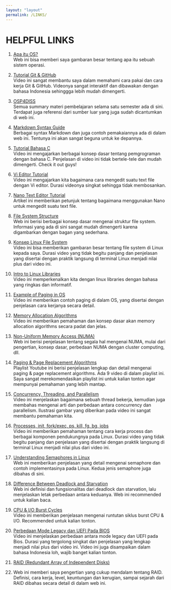 ```yaml
---
layout: "layout"
permalink: /LINKS/
---
```


# HELPFUL LINKS

1. [Apa itu OS?](https://www.mygreatlearning.com/blog/what-is-operating-system)<br>
Web ini bisa memberi saya gambaran besar tentang apa itu sebuah sistem operasi.

2. [Tutorial Git & GitHub](https://youtu.be/lTMZxWMjXQU)<br>
Video ini sangat membantu saya dalam memahami cara pakai dan cara kerja Git & GitHub. Videonya sangat interaktif dan dibawakan dengan bahasa Indonesia sehinggga lebih mudah dimengerti.

3. [OSP4DISS](https://osp4diss.vlsm.org/osp-115.html)<br>
Semua summary materi pembelajaran selama satu semester ada di sini. Terdapat juga referensi dari sumber luar yang juga sudah dicantumkan di web ini.

4. [Markdown Syntax Guide](https://confluence.atlassian.com/bitbucketserver/markdown-syntax-guide-776639995.html)<br>
Berbagai syntax Markdown dan juga contoh pemakaiannya ada di dalam web ini. Tentunya ini akan sangat beguna untuk ke depannya.

5. [Tutorial Bahasa C](https://youtu.be/KJgsSFOSQv0)<br>
Video ini mengajarkan berbagai konsep dasar tentang pemgrograman dengan bahasa C. Penjelasan di video ini tidak bertele-tele dan mudah dimengerti. Check it out guys!

6. [Vi Editor Tutorial](https://youtu.be/pU2k776i2Zw)<br>
Video ini mengajarkan kita bagaimana cara mengedit suatu text file dengan Vi editor. Durasi videonya singkat sehingga tidak membosankan.

7. [Nano Text Editor Tutorial](https://www.niagahoster.co.id/blog/nano-text-editor)<br>
Artikel ini memberikan petunjuk tentang bagaimana menggunakan Nano untuk mengedit suatu text file.

8. [File System Structure](https://www.ibm.com/docs/en/aix/7.2?topic=tree-file-system-structure)<br>
Web ini berisi berbagai konsep dasar mengenai struktur file system. Informasi yang ada di sini sangat mudah dimengerti karena digambarkan dengan bagan yang sederhana.

9. [Konsep Linux File System](https://youtu.be/HIXzJ3Rz9po)<br>
Video ini bisa memberikan gambaran besar tentang file system di Linux kepada saya. Durasi video yang tidak begitu panjang dan penjelasan yang disertai dengan praktik langsung di terminal Linux menjadi nilai plus dari video ini.

10. [Intro to Linux Libraries](https://youtu.be/PP1JvrJp5WI)<br>
Video ini memperkenalkan kita dengan linux libraries dengan bahasa yang ringkas dan informatif.

11. [Example of Paging in OS](https://youtu.be/pJ6qrCB8pDw)<br>
Video ini memberikan contoh paging di dalam OS, yang disertai dengan penjelasan cara kerjanya secara detail.

12. [Memory Allocation Algorithms](https://youtu.be/10vroQb5IdY)<br>
Video ini memberikan pemahaman dan konsep dasar akan memory allocation algorithms secara padat dan jelas.

13. [Non-Uniform Memory Access (NUMA)](https://p2k.um-surabaya.ac.id/IT/en/3045-2942/NUMA_12203_p2k-um-surabaya.html)<br>
Web ini berisi penjelasan tentang segala hal mengenai NUMA, mulai dari pengertian, konsep dasar, perbedaan NUMA dengan cluster computing, dll.

14. [Paging & Page Replacement Algorithms](https://youtube.com/playlist?list=PLIY8eNdw5tW-BxRY0yK3fYTYVqytw8qhp)<br>
Playlist Youtube ini berisi penjelasan lengkap dan detail mengenai paging & page replacement algorithms. Ada 9 video di dalam playlist ini. Saya sangat merekomendasikan playlist ini untuk kalian tonton agar mempunyai pemahaman yang lebih mantap.

15. [Concurrency, Threading, and Parallelism](https://youtu.be/olYdb0DdGtM)<br>
Video ini menjelaskan bagaimana sebuah thread bekerja, kemudian juga membahas mengenai arti dan perbedaan antara concurrency dan parallelism. Ilustrasi gambar yang diberikan pada video ini sangat membantu pemahaman kita.

16. [Processes, init, fork/exec, ps, kill, fg, bg, jobs](https://youtu.be/TJzltwv7jJs)<br>
Video ini memberikan pemahaman tentang cara kerja process dan berbagai komponen pendukungnya pada Linux. Durasi video yang tidak begitu panjang dan penjelasan yang disertai dengan praktik langsung di terminal Linux menjadi nilai plus dari video ini.

17. [Understanding Semaphores in Linux](https://linoxide.com/semaphore/)<br>
Web ini memberikan penjelasan yang detail mengenai semaphore dan contoh implementasinya pada Linux. Kedua jenis semaphore juga dibahas di sini.

18. [Difference Between Deadlock and Starvation](https://pediaa.com/what-is-the-difference-between-deadlock-and-starvation/)<br>
Web ini definisi dan fungsionalitas dari deadlock dan starvation, lalu menjelaskan letak perbedaan antara keduanya. Web ini recommended untuk kalian baca.

19. [CPU & I/O Burst Cycles](https://youtu.be/pVzb3TUcDLo)<br>
Video ini memberikan penjelasan mengenai runtutan siklus burst CPU & I/O. Recommended untuk kalian tonton.

20. [Perbedaan Mode Legacy dan UEFI Pada BIOS](https://youtu.be/cM6rCKssHJk)<br>
Video ini menjelaskan perbedaan antara mode legacy dan UEFI pada Bios. Durasi yang tergolong singkat dan penjelasan yang lengkap menjadi nilai plus dari video ini. Video ini juga disampaikan dalam bahasa Indonesia loh, wajib banget kalian tonton.

21. [RAID (Redundant Array of Independent Disks)](https://searchstorage.techtarget.com/definition/RAID)<br>
22. Web ini memberi saya pengertian yang cukup mendalam tentang RAID. Definisi, cara kerja, level, keuntungan dan kerugian, sampai sejarah dari RAID dibahas secara detail di dalam web ini.
